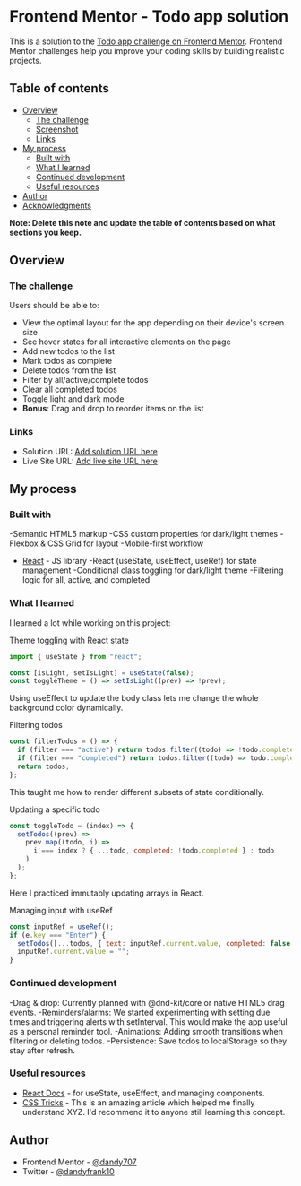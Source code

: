 # Frontend Mentor - Todo app solution

This is a solution to the [Todo app challenge on Frontend Mentor](https://www.frontendmentor.io/challenges/todo-app-Su1_KokOW). Frontend Mentor challenges help you improve your coding skills by building realistic projects.

## Table of contents

- [Overview](#overview)
  - [The challenge](#the-challenge)
  - [Screenshot](#screenshot)
  - [Links](#links)
- [My process](#my-process)
  - [Built with](#built-with)
  - [What I learned](#what-i-learned)
  - [Continued development](#continued-development)
  - [Useful resources](#useful-resources)
- [Author](#author)
- [Acknowledgments](#acknowledgments)

**Note: Delete this note and update the table of contents based on what sections you keep.**

## Overview

### The challenge

Users should be able to:

- View the optimal layout for the app depending on their device's screen size
- See hover states for all interactive elements on the page
- Add new todos to the list
- Mark todos as complete
- Delete todos from the list
- Filter by all/active/complete todos
- Clear all completed todos
- Toggle light and dark mode
- **Bonus**: Drag and drop to reorder items on the list

### Links

- Solution URL: [Add solution URL here](https://your-solution-url.com)
- Live Site URL: [Add live site URL here](https://your-live-site-url.com)

## My process

### Built with

-Semantic HTML5 markup
-CSS custom properties for dark/light themes
-Flexbox & CSS Grid for layout
-Mobile-first workflow

- [React](https://reactjs.org/) - JS library
  -React (useState, useEffect, useRef) for state management
  -Conditional class toggling for dark/light theme
  -Filtering logic for all, active, and completed

### What I learned

I learned a lot while working on this project:

Theme toggling with React state

```js
import { useState } from "react";

const [isLight, setIsLight] = useState(false);
const toggleTheme = () => setIsLight((prev) => !prev);
```

Using useEffect to update the body class lets me change the whole background color dynamically.

Filtering todos

```js
const filterTodos = () => {
  if (filter === "active") return todos.filter((todo) => !todo.completed);
  if (filter === "completed") return todos.filter((todo) => todo.completed);
  return todos;
};
```

This taught me how to render different subsets of state conditionally.

Updating a specific todo

```js
const toggleTodo = (index) => {
  setTodos((prev) =>
    prev.map((todo, i) =>
      i === index ? { ...todo, completed: !todo.completed } : todo
    )
  );
};
```

Here I practiced immutably updating arrays in React.

Managing input with useRef

```js
const inputRef = useRef();
if (e.key === "Enter") {
  setTodos([...todos, { text: inputRef.current.value, completed: false }]);
  inputRef.current.value = "";
}
```

### Continued development

-Drag & drop: Currently planned with @dnd-kit/core or native HTML5 drag events.
-Reminders/alarms: We started experimenting with setting due times and triggering alerts with setInterval. This would make the app useful as a personal reminder tool.
-Animations: Adding smooth transitions when filtering or deleting todos.
-Persistence: Save todos to localStorage so they stay after refresh.

### Useful resources

- [React Docs](https://react.dev/) - for useState, useEffect, and managing components.
- [CSS Tricks](https://css-tricks.com) - This is an amazing article which helped me finally understand XYZ. I'd recommend it to anyone still learning this concept.

## Author

- Frontend Mentor - [@dandy707](https://www.frontendmentor.io/profile/dandy707)
- Twitter - [@dandyfrank10](https://www.twitter.com/dandyfrank10)
